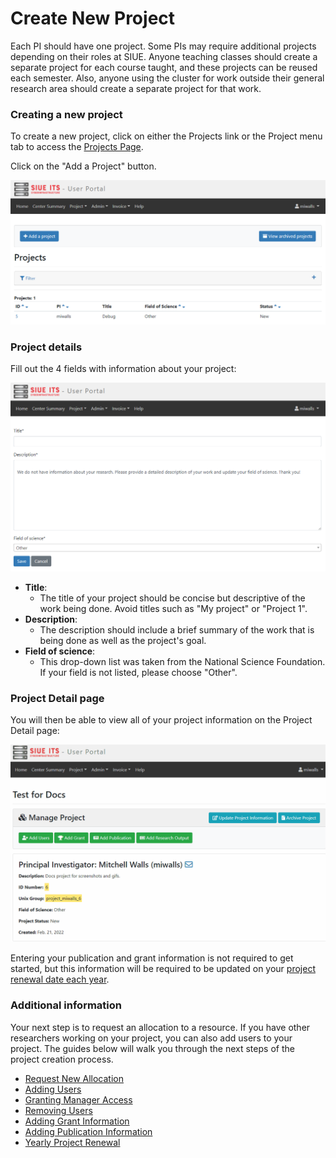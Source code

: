 # Create New Project

Each PI should have one project. Some PIs may require additional projects depending on their roles at SIUE. Anyone teaching classes should create a separate project for each course taught, and these projects can be reused each semester. Also, anyone using the cluster for work outside their general research area should create a separate project for that work.

### Creating a new project

To create a new project, click on either the Projects link or the Project menu tab to access the [Projects Page](https://coldfront.hpc.siue.edu/project/).

Click on the "Add a Project" button.

![Creating a New Project](_media/project_and_allocation_management/creating_a_new_project.png)

### Project details
Fill out the 4 fields with information about your project:

![Project Details](_media/project_and_allocation_management/project_details.png)

- **Title**:
  - The title of your project should be concise but descriptive of the work being done. Avoid titles such as "My project" or "Project 1".
- **Description**:
  - The description should include a brief summary of the work that is being done as well as the project's goal.
- **Field of science**:
  - This drop-down list was taken from the National Science Foundation. If your field is not listed, please choose "Other".

<!-- ### Billing information

~!!!!ColdFront Project page

The fields in the Billing section are automatically filled from the billing information associated with your account as a PI. If this information hasn't been added to your account previously, you will need to complete the fields yourself. See the Adding Billing Information user guide for instructions. Billing information must be inputted to create your project, but you will only be billed if your project utilizes paid resources (e.g., project storage in excess of the 1 TB you receive for free).

After inputting billing information, click the "Save" button. -->

### Project Detail page

You will then be able to view all of your project information on the Project Detail page:

![Project Detail Page](_media/project_and_allocation_management/project_detail_page.gif)

Entering your publication and grant information is not required to get started, but this information will be required to be updated on your [project renewal date each year](user_guides/yearly-project-renewal.md).

### Additional information

Your next step is to request an allocation to a resource. If you have other researchers working on your project, you can also add users to your project. The guides below will walk you through the next steps of the project creation process.

- [Request New Allocation](user_guides/request-new-allocation.md)
- [Adding Users](user_guides/adding-user.md)
- [Granting Manager Access](user_guides/granting-manager-access.md)
- [Removing Users](user_guides/removing-users.md)
- [Adding Grant Information](user_guides/managing-grant-information.md)
- [Adding Publication Information](user_guides/managing-publication-information.md)
- [Yearly Project Renewal](user_guides/yearly-project-renewal.md)
